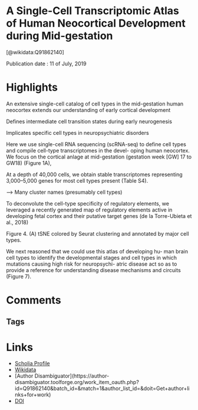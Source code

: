 
A Single-Cell Transcriptomic Atlas of Human Neocortical Development during Mid-gestation
========================================================================================
  
  [@wikidata:Q91862140]  
  
Publication date : 11 of July, 2019  

# Highlights
An extensive single-cell catalog of cell
types in the mid-gestation human
neocortex extends our understanding of
early cortical development

Defines intermediate cell transition states during early
neurogenesis

Implicates specific cell types in neuropsychiatric disorders


Here we use single-cell RNA sequencing (scRNA-seq) to define
cell types and compile cell-type transcriptomes in the devel-
oping human neocortex. We focus on the cortical anlage at
mid-gestation (gestation week [GW] 17 to GW18) (Figure 1A),

At a depth of 40,000 cells,
we obtain stable transcriptomes representing 3,000–5,000 genes
for most cell types present (Table S4).

--> Many cluster names (presumably cell types)



To deconvolute the cell-type specificity of regulatory elements,
we leveraged a recently generated map of regulatory elements
active in developing fetal cortex and their putative target genes
(de la Torre-Ubieta et al., 2018)

Figure 4. (A) tSNE colored by Seurat clustering and annotated by major cell types.


We next reasoned that we could use this atlas of developing hu-
man brain cell types to identify the developmental stages and
cell types in which mutations causing high risk for neuropsychi-
atric disease act so as to provide a reference for understanding
disease mechanisms and circuits (Figure 7).



# Comments

## Tags

# Links
  
 * [Scholia Profile](https://scholia.toolforge.org/work/Q91862140)  
 * [Wikidata](https://www.wikidata.org/wiki/Q91862140)  
 * [Author Disambiguator](https://author-
disambiguator.toolforge.org/work_item_oauth.php?id=Q91862140&batch_id=&match=1&author_list_id=&doit=Get+author+links+for+work)  
 * [DOI](https://doi.org/10.1016/J.NEURON.2019.06.011)  

